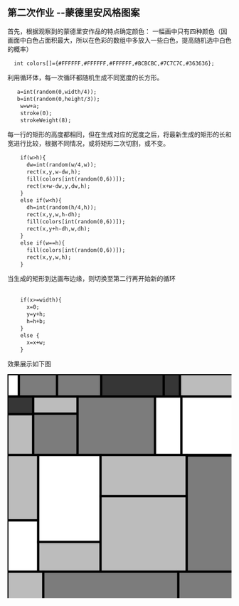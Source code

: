 ## 第二次作业 --蒙德里安风格图案

首先，根据观察到的蒙德里安作品的特点确定颜色：
一幅画中只有四种颜色（因画面中白色占面积最大，所以在色彩的数组中多放入一些白色，提高随机选中白色的概率）
```
  int colors[]={#FFFFFF,#FFFFFF,#FFFFFF,#BCBCBC,#7C7C7C,#363636};
```


利用循环体，每一次循环都随机生成不同宽度的长方形。
```
   a=int(random(0,width/4));
   b=int(random(0,height/3));
    w=w+a;
    stroke(0);
    strokeWeight(8);

```

每一行的矩形的高度都相同，但在生成对应的宽度之后，将最新生成的矩形的长和宽进行比较，根据不同情况，或将矩形二次切割，或不变。
```
    if(w>h){
      dw=int(random(w/4,w));
      rect(x,y,w-dw,h);
      fill(colors[int(random(0,6))]);
      rect(x+w-dw,y,dw,h);
    }
    else if(w<h){
      dh=int(random(h/4,h));
      rect(x,y,w,h-dh);
      fill(colors[int(random(0,6))]);
      rect(x,y+h-dh,w,dh);
    }
    else if(w==h){
      fill(colors[int(random(0,6))]);
      rect(x,y,w,h);
    }

```
当生成的矩形到达画布边缘，则切换至第二行再开始新的循环
```

    if(x>=width){
      x=0;
      y=y+h;
      h=h+b;
    }
    else {
      x=x+w;
    }
```


效果展示如下图

![](https://github.com/alm-adlt/homework/blob/main/image/%E5%B1%8F%E5%B9%95%E6%88%AA%E5%9B%BE%202021-10-04%20123710.jpg)
